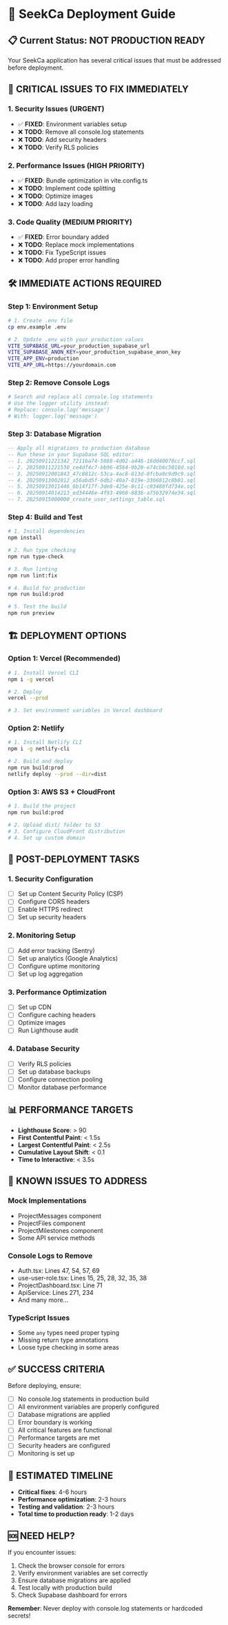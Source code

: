# 🚀 SeekCa Deployment Guide

## 📋 **Current Status: NOT PRODUCTION READY**

Your SeekCa application has several critical issues that must be addressed before deployment.

## 🚨 **CRITICAL ISSUES TO FIX IMMEDIATELY**

### **1. Security Issues (URGENT)**
- ✅ **FIXED**: Environment variables setup
- ❌ **TODO**: Remove all console.log statements
- ❌ **TODO**: Add security headers
- ❌ **TODO**: Verify RLS policies

### **2. Performance Issues (HIGH PRIORITY)**
- ✅ **FIXED**: Bundle optimization in vite.config.ts
- ❌ **TODO**: Implement code splitting
- ❌ **TODO**: Optimize images
- ❌ **TODO**: Add lazy loading

### **3. Code Quality (MEDIUM PRIORITY)**
- ✅ **FIXED**: Error boundary added
- ❌ **TODO**: Replace mock implementations
- ❌ **TODO**: Fix TypeScript issues
- ❌ **TODO**: Add proper error handling

## 🛠️ **IMMEDIATE ACTIONS REQUIRED**

### **Step 1: Environment Setup**
```bash
# 1. Create .env file
cp env.example .env

# 2. Update .env with your production values
VITE_SUPABASE_URL=your_production_supabase_url
VITE_SUPABASE_ANON_KEY=your_production_supabase_anon_key
VITE_APP_ENV=production
VITE_APP_URL=https://yourdomain.com
```

### **Step 2: Remove Console Logs**
```bash
# Search and replace all console.log statements
# Use the logger utility instead:
# Replace: console.log('message')
# With: logger.log('message')
```

### **Step 3: Database Migration**
```sql
-- Apply all migrations to production database
-- Run these in your Supabase SQL editor:
-- 1. 20250911221342_7211ba74-5088-4d02-a446-16dd40070ccf.sql
-- 2. 20250911221530_ce4df4c7-bb96-4564-9b20-e74cb6c5018d.sql
-- 3. 20250912001843_47c8812c-53ca-4ac8-813d-8fcba0c9d9c9.sql
-- 4. 20250913002812_a56abd5f-6db2-40a7-819e-3366812c8b01.sql
-- 5. 20250913011446_6b14f17f-3de8-425e-8c11-c03488fd734e.sql
-- 6. 20250914014213_ed34446e-4f93-4960-8836-a75632974e34.sql
-- 7. 20250915000000_create_user_settings_table.sql
```

### **Step 4: Build and Test**
```bash
# 1. Install dependencies
npm install

# 2. Run type checking
npm run type-check

# 3. Run linting
npm run lint:fix

# 4. Build for production
npm run build:prod

# 5. Test the build
npm run preview
```

## 🏗️ **DEPLOYMENT OPTIONS**

### **Option 1: Vercel (Recommended)**
```bash
# 1. Install Vercel CLI
npm i -g vercel

# 2. Deploy
vercel --prod

# 3. Set environment variables in Vercel dashboard
```

### **Option 2: Netlify**
```bash
# 1. Install Netlify CLI
npm i -g netlify-cli

# 2. Build and deploy
npm run build:prod
netlify deploy --prod --dir=dist
```

### **Option 3: AWS S3 + CloudFront**
```bash
# 1. Build the project
npm run build:prod

# 2. Upload dist/ folder to S3
# 3. Configure CloudFront distribution
# 4. Set up custom domain
```

## 🔧 **POST-DEPLOYMENT TASKS**

### **1. Security Configuration**
- [ ] Set up Content Security Policy (CSP)
- [ ] Configure CORS headers
- [ ] Enable HTTPS redirect
- [ ] Set up security headers

### **2. Monitoring Setup**
- [ ] Add error tracking (Sentry)
- [ ] Set up analytics (Google Analytics)
- [ ] Configure uptime monitoring
- [ ] Set up log aggregation

### **3. Performance Optimization**
- [ ] Set up CDN
- [ ] Configure caching headers
- [ ] Optimize images
- [ ] Run Lighthouse audit

### **4. Database Security**
- [ ] Verify RLS policies
- [ ] Set up database backups
- [ ] Configure connection pooling
- [ ] Monitor database performance

## 📊 **PERFORMANCE TARGETS**

- **Lighthouse Score**: > 90
- **First Contentful Paint**: < 1.5s
- **Largest Contentful Paint**: < 2.5s
- **Cumulative Layout Shift**: < 0.1
- **Time to Interactive**: < 3.5s

## 🚨 **KNOWN ISSUES TO ADDRESS**

### **Mock Implementations**
- ProjectMessages component
- ProjectFiles component  
- ProjectMilestones component
- Some API service methods

### **Console Logs to Remove**
- Auth.tsx: Lines 47, 54, 57, 69
- use-user-role.tsx: Lines 15, 25, 28, 32, 35, 38
- ProjectDashboard.tsx: Line 71
- ApiService: Lines 271, 234
- And many more...

### **TypeScript Issues**
- Some `any` types need proper typing
- Missing return type annotations
- Loose type checking in some areas

## ✅ **SUCCESS CRITERIA**

Before deploying, ensure:
- [ ] No console.log statements in production build
- [ ] All environment variables are properly configured
- [ ] Database migrations are applied
- [ ] Error boundary is working
- [ ] All critical features are functional
- [ ] Performance targets are met
- [ ] Security headers are configured
- [ ] Monitoring is set up

## 🎯 **ESTIMATED TIMELINE**

- **Critical fixes**: 4-6 hours
- **Performance optimization**: 2-3 hours  
- **Testing and validation**: 2-3 hours
- **Total time to production ready**: 1-2 days

## 🆘 **NEED HELP?**

If you encounter issues:
1. Check the browser console for errors
2. Verify environment variables are set correctly
3. Ensure database migrations are applied
4. Test locally with production build
5. Check Supabase dashboard for errors

**Remember**: Never deploy with console.log statements or hardcoded secrets!
